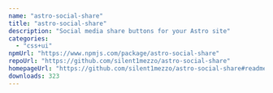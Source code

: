 ```yaml
---
name: "astro-social-share"
title: "astro-social-share"
description: "Social media share buttons for your Astro site"
categories:
  - "css+ui"
npmUrl: "https://www.npmjs.com/package/astro-social-share"
repoUrl: "https://github.com/silent1mezzo/astro-social-share"
homepageUrl: "https://github.com/silent1mezzo/astro-social-share#readme"
downloads: 323
---
```

